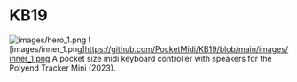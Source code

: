 # KB19
![images/hero_1.png](https://github.com/PocketMidi/KB19/blob/main/images/hero_1.png)
![images/inner_1.png]https://github.com/PocketMidi/KB19/blob/main/images/inner_1.png
A pocket size midi keyboard controller with speakers for the Polyend Tracker Mini (2023).
